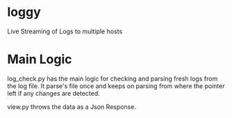 # loggy
Live Streaming of Logs to multiple hosts

# Main Logic

log_check.py has the main logic for checking and parsing fresh logs from the log file. It parse's file once and keeps on parsing from where the pointer left if any changes are detected.

view.py throws the data as a Json Response.
